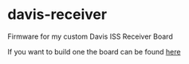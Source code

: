 # davis-receiver
Firmware for my custom Davis ISS Receiver Board

If you want to build one the board can be found [here](https://github.com/NeilBetham/kicad-stuff/tree/master/davis-receiver)
